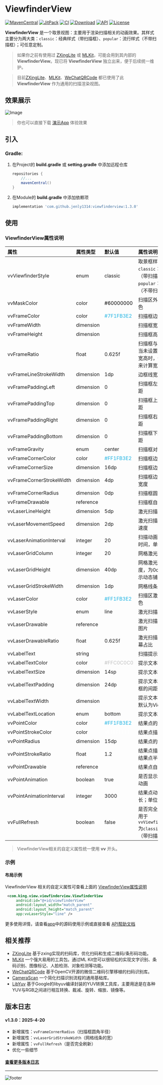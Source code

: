 # ViewfinderView

[![MavenCentral](https://img.shields.io/maven-central/v/com.github.jenly1314/viewfinderview?logo=sonatype)](https://repo1.maven.org/maven2/com/github/jenly1314/ViewfinderView)
[![JitPack](https://img.shields.io/jitpack/v/github/jenly1314/ViewfinderView?logo=jitpack)](https://jitpack.io/#jenly1314/ViewfinderView)
[![CI](https://img.shields.io/github/actions/workflow/status/jenly1314/ViewfinderView/build.yml?logo=github)](https://github.com/jenly1314/ViewfinderView/actions/workflows/build.yml)
[![Download](https://img.shields.io/badge/download-APK-brightgreen?logo=github)](https://raw.githubusercontent.com/jenly1314/ViewfinderView/master/app/release/app-release.apk)
[![API](https://img.shields.io/badge/API-21%2B-brightgreen?logo=android)](https://developer.android.com/guide/topics/manifest/uses-sdk-element#ApiLevels)
[![License](https://img.shields.io/github/license/jenly1314/ViewfinderView?logo=open-source-initiative)](https://opensource.org/licenses/LICENSE-2-0)


**ViewfinderView** 是一个取景视图：主要用于渲染扫描相关的动画效果。其样式主要分为两大类：`classic`：经典样式（带扫描框）、`popular`：流行样式（不带扫描框）；可任意定制。

> 如果你之前有使用过 [ZXingLite](https://github.com/jenly1314/ZXingLite) 或 [MLKit](https://github.com/jenly1314/MLKit)，可能会用到其内部的 **ViewfinderView**。现已将 **ViewfinderView** 独立出来，便于后续统一维护。

> 目前[ZXingLite](https://github.com/jenly1314/ZXingLite)、[MLKit](https://github.com/jenly1314/MLKit)、[WeChatQRCode](https://github.com/jenly1314/WeChatQRCode) 都已使用了此 **ViewfinderView** 作为通用的扫描渲染视图。

## 效果展示
![Image](GIF.gif)

> 你也可以直接下载 [演示App](https://raw.githubusercontent.com/jenly1314/ViewfinderView/master/app/release/app-release.apk) 体验效果

## 引入

### Gradle:


1. 在Project的 **build.gradle** 或 **setting.gradle** 中添加远程仓库

    ```gradle
    repositories {
        //...
        mavenCentral()
    }
    ```

2. 在Module的 **build.gradle** 中添加依赖项

    ```gradle
    implementation 'com.github.jenly1314:viewfinderview:1.3.0'

    ```

## 使用

### ViewfinderView属性说明

| 属性                       | 属性类型      | 默认值                                  | 属性说明                                                  |
|:-------------------------|:----------|:-------------------------------------|:------------------------------------------------------|
| vvViewfinderStyle        | enum      | classic                              | 取景框样式；支持`classic`：经典样式（带扫描框）、`popular`：流行样式（不带扫描框）    |
| vvMaskColor              | color     | <font color=#000000>#60000000</font> | 扫描区外遮罩的颜色                                             |
| vvFrameColor             | color     | <font color=#1FB3E2>#7F1FB3E2</font> | 扫描框边框的颜色                                              |
| vvFrameWidth             | dimension |                                      | 扫描框宽度                                                 |
| vvFrameHeight            | dimension |                                      | 扫描框高度                                                 |
| vvFrameRatio             | float     | 0.625f                               | 扫描框与屏幕占比,当未设置扫描框的宽高时，使用占比来计算宽高                        |
| vvFrameLineStrokeWidth   | dimension | 1dp                                  | 边框线宽度                                                 |
| vvFramePaddingLeft       | dimension | 0                                    | 扫描框左边的内间距                                             |
| vvFramePaddingTop        | dimension | 0                                    | 扫描框上边的内间距                                             |
| vvFramePaddingRight      | dimension | 0                                    | 扫描框右边的内间距                                             |
| vvFramePaddingBottom     | dimension | 0                                    | 扫描框下边的内间距                                             |
| vvFrameGravity           | enum      | center                               | 扫描框对齐方式                                               |
| vvFrameCornerColor       | color     | <font color=#1FB3E2>#FF1FB3E2</font> | 扫描框边角的颜色                                              |
| vvFrameCornerSize        | dimension | 16dp                                 | 扫描框边角的大小                                              |
| vvFrameCornerStrokeWidth | dimension | 4dp                                  | 扫描框边角的描边宽度                                            |
| vvFrameCornerRadius      | dimension | 0dp                                  | 扫描框圆角半径                                               |
| vvFrameDrawable          | reference |                                      | 扫描框自定义图片                                              |
| vvLaserLineHeight        | dimension | 5dp                                  | 激光扫描线高度                                               |
| vvLaserMovementSpeed     | dimension | 2dp                                  | 激光扫描线的移动速度                                            |
| vvLaserAnimationInterval | integer   | 20                                   | 扫描动画延迟间隔时间，单位：毫秒                                      |
| vvLaserGridColumn        | integer   | 20                                   | 网格激光扫描列数                                              |
| vvLaserGridHeight        | dimension | 40dp                                 | 网格激光扫描高度，为0dp时，表示动态铺满                                 |
| vvLaserGridStrokeWidth   | dimension | 1dp                                  | 网格线条的宽                                                |
| vvLaserColor             | color     | <font color=#1FB3E2>#FF1FB3E2</font> | 扫描区激光线的颜色                                             |
| vvLaserStyle             | enum      | line                                 | 激光扫描的样式                                               |
| vvLaserDrawable          | reference |                                      | 激光扫描线自定义图片                                            |
| vvLaserDrawableRatio     | float     | 0.625f                               | 激光扫描图片与屏幕占比                                           |
| vvLabelText              | string    |                                      | 扫描提示文本信息                                              |
| vvLabelTextColor         | color     | <font color=#C0C0C0>#FFC0C0C0</font> | 提示文本字体颜色                                              |
| vvLabelTextSize          | dimension | 14sp                                 | 提示文本字体大小                                              |
| vvLabelTextPadding       | dimension | 24dp                                 | 提示文本距离扫描框的间距                                          |
| vvLabelTextWidth         | dimension |                                      | 提示文本的宽度，默认为View的宽度                                    |
| vvLabelTextLocation      | enum      | bottom                               | 提示文本显示位置                                              |
| vvPointColor             | color     | <font color=#1FB3E2>#FF1FB3E2</font> | 结果点的颜色                                                |
| vvPointStrokeColor       | color     | <font color=#FFFFFF>#FFFFFFFF</font> | 结果点描边的颜色                                              |
| vvPointRadius            | dimension | 15dp                                 | 结果点的半径                                                |
| vvPointStrokeRatio       | float     | 1.2                                  | 结果点描边半径与结果点半径的比例                                      |
| vvPointDrawable          | reference |                                      | 结果点自定义图片                                              |
| vvPointAnimation         | boolean   | true                                 | 是否显示结果点的动画                                            |
| vvPointAnimationInterval | integer   | 3000                                 | 结果点动画间隔时长；单位：毫秒                                       |
| vvFullRefresh            | boolean   | false                                | 是否完全刷新；适用于`vvViewfinderStyle`为`classic`经典样式（带扫描框）时    |

> ViewfinderView相关的自定义属性统一使用 **vv** 开头。

### 示例

#### 布局示例

ViewfinderView 相关的自定义属性可查看上面的 [ViewfinderView属性说明](#ViewfinderView属性说明)

```xml
 <com.king.view.viewfinderview.ViewfinderView
     android:id="@+id/viewfinderView"
     android:layout_width="match_parent"
     android:layout_height="match_parent"
     app:vvLaserStyle="line" />
```

更多使用详情，请查看[app](app)中的源码使用示例或直接查看 [API帮助文档](https://jenly1314.github.io/ViewfinderView/api/)

## 相关推荐

- [ZXingLite](https://github.com/jenly1314/ZXingLite) 基于zxing实现的扫码库，优化扫码和生成二维码/条形码功能。
- [MLKit](https://github.com/jenly1314/MLKit) 一个强大易用的工具包。通过ML Kit您可以很轻松的实现文字识别、条码识别、图像标记、人脸检测、对象检测等功能。
- [WeChatQRCode](https://github.com/jenly1314/WeChatQRCode) 基于OpenCV开源的微信二维码引擎移植的扫码识别库。
- [CameraScan](https://github.com/jenly1314/CameraScan) 一个简化扫描识别流程的通用基础库。
- [LibYuv](https://github.com/jenly1314/LibYuv) 基于Google的libyuv编译封装的YUV转换工具库，主要用途是在各种YUV与RGB之间进行相互转换、裁减、旋转、缩放、镜像等。

<!-- end -->

## 版本日志

#### v1.3.0：2025-4-20
* 新增属性：`vvFrameCornerRadius`（扫描框圆角半径）
* 新增属性：`vvLaserGridStrokeWidth`（网格线条的宽）
* 新增属性：`vvFullRefresh`（是否完全刷新）
* 优化一些细节

#### [查看更多版本日志](CHANGELOG.md)

---

![footer](https://jenly1314.github.io/page/footer.svg)
